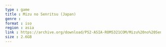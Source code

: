 ```yaml
---
type : game
title : Mizu no Senritsu (Japan)
genre : 
format : iso
region : asia
link : https://archive.org/download/PS2-ASIA-ROMS321COM/Mizu%20no%20Senritsu%20%28Japan%29.7z
size : 2.6GB
---
```

